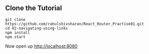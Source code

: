 ## Clone the Tutorial

```
git clone https://github.com/rahulshivsharan/React_Router_Practise01.git
cd 02-navigating-using-links
npm install
npm start
```

Now open up [http://localhost:8080](http://localhost:8080)